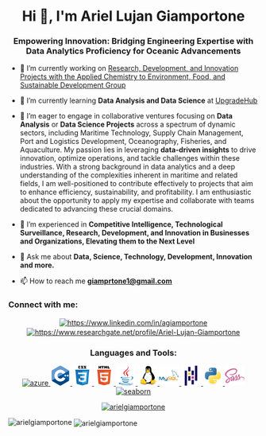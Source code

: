 <h1 align="center">Hi 👋, I'm Ariel Lujan Giamportone</h1>
<h3 align="center">Empowering Innovation: Bridging Engineering Expertise with Data Analytics Proficiency for Oceanic Advancements</h3>


- 🔭 I’m currently working on [Research, Development, and Innovation Projects with the Applied Chemistry to Environment, Food, and Sustainable Development Group](https://qa3ds-frtdf.tech/)

- 🌱 I’m currently learning **Data Analysis and Data Science** at [UpgradeHub](https://www.upgrade-hub.com/)

- 👯 I’m eager to engage in collaborative ventures focusing on **Data Analysis** or **Data Science Projects** across a spectrum of dynamic sectors, including Maritime Technology, Supply Chain Management, Port and Logistics Development, Oceanography, Fisheries, and Aquaculture. My passion lies in leveraging **data-driven insights** to drive innovation, optimize operations, and tackle challenges within these industries. With a strong background in data analytics and a deep understanding of the complexities inherent in maritime and related fields, I am well-positioned to contribute effectively to projects that aim to enhance efficiency, sustainability, and profitability. I am enthusiastic about the opportunity to apply my expertise and collaborate with teams dedicated to advancing these crucial domains.

- 🤝 I’m experienced in **Competitive Intelligence, Technological Surveillance, Research, Development, and Innovation in Businesses and Organizations, Elevating them to the Next Level**

- 💬 Ask me about **Data, Science, Technology, Development, Innovation and more.**

- 📫 How to reach me **giamprtone1@gmail.com**

<h3 align="left">Connect with me:</h3>
<p align="center">
<a href="https://linkedin.com/in/https://www.linkedin.com/in/agiamportone" target="blank"><img align="center" src="https://raw.githubusercontent.com/rahuldkjain/github-profile-readme-generator/master/src/images/icons/Social/linked-in-alt.svg" alt="https://www.linkedin.com/in/agiamportone" height="30" width="40" /></a>
<a href="https://www.researchgate.net/profile/Ariel-Lujan-Giamportone" target="blank"><img align="center" src="https://www.svgrepo.com/show/349490/researchgate.svg" alt="https://www.researchgate.net/profile/Ariel-Lujan-Giamportone" height="30" width="40" /></a>
</p>

<h3 align="center">Languages and Tools:</h3>
<p align="center"> <a href="https://azure.microsoft.com/en-in/" target="_blank" rel="noreferrer"> <img src="https://www.vectorlogo.zone/logos/microsoft_azure/microsoft_azure-icon.svg" alt="azure" width="40" height="40"/> </a> <a href="https://www.w3schools.com/cpp/" target="_blank" rel="noreferrer"> <img src="https://raw.githubusercontent.com/devicons/devicon/master/icons/cplusplus/cplusplus-original.svg" alt="cplusplus" width="40" height="40"/> </a> <a href="https://www.w3schools.com/css/" target="_blank" rel="noreferrer"> <img src="https://raw.githubusercontent.com/devicons/devicon/master/icons/css3/css3-original-wordmark.svg" alt="css3" width="40" height="40"/> </a> <a href="https://www.w3.org/html/" target="_blank" rel="noreferrer"> <img src="https://raw.githubusercontent.com/devicons/devicon/master/icons/html5/html5-original-wordmark.svg" alt="html5" width="40" height="40"/> </a> <a href="https://www.java.com" target="_blank" rel="noreferrer"> <img src="https://raw.githubusercontent.com/devicons/devicon/master/icons/java/java-original.svg" alt="java" width="40" height="40"/> </a> <a href="https://www.linux.org/" target="_blank" rel="noreferrer"> <img src="https://raw.githubusercontent.com/devicons/devicon/master/icons/linux/linux-original.svg" alt="linux" width="40" height="40"/> </a> <a href="https://www.mysql.com/" target="_blank" rel="noreferrer"> <img src="https://raw.githubusercontent.com/devicons/devicon/master/icons/mysql/mysql-original-wordmark.svg" alt="mysql" width="40" height="40"/> </a> <a href="https://pandas.pydata.org/" target="_blank" rel="noreferrer"> <img src="https://raw.githubusercontent.com/devicons/devicon/2ae2a900d2f041da66e950e4d48052658d850630/icons/pandas/pandas-original.svg" alt="pandas" width="40" height="40"/> </a> <a href="https://www.python.org" target="_blank" rel="noreferrer"> <img src="https://raw.githubusercontent.com/devicons/devicon/master/icons/python/python-original.svg" alt="python" width="40" height="40"/> </a> <a href="https://sass-lang.com" target="_blank" rel="noreferrer"> <img src="https://raw.githubusercontent.com/devicons/devicon/master/icons/sass/sass-original.svg" alt="sass" width="40" height="40"/> </a> <a href="https://seaborn.pydata.org/" target="_blank" rel="noreferrer"> <img src="https://seaborn.pydata.org/_images/logo-mark-lightbg.svg" alt="seaborn" width="40" height="40"/> </a> </p>

<p align="center"> <a href="https://github.com/ryo-ma/github-profile-trophy"><img src="https://github-profile-trophy.vercel.app/?username=arielgiamportone" alt="arielgiamportone" /></a> </p>

<p><img align="left" src="https://github-readme-stats.vercel.app/api/top-langs?username=arielgiamportone&show_icons=true&locale=en&layout=compact" alt="arielgiamportone" /></p>

<p>&nbsp;<img align="center" src="https://github-readme-stats.vercel.app/api?username=arielgiamportone&show_icons=true&locale=en" alt="arielgiamportone" /></p>
